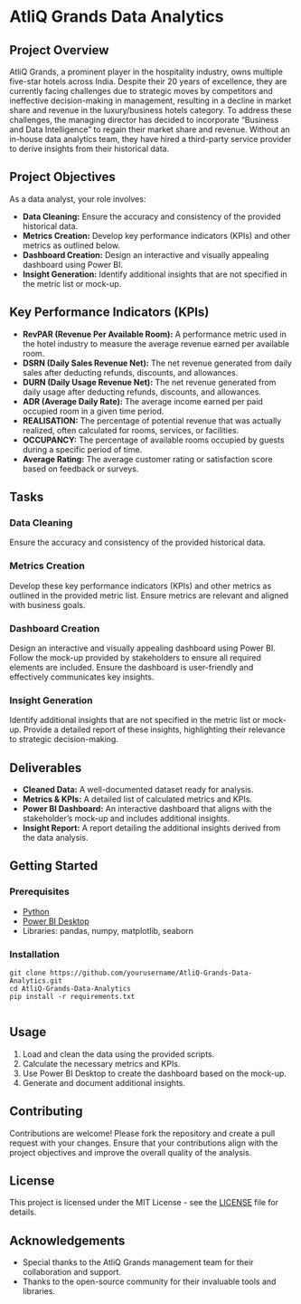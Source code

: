 <!DOCTYPE html>
<html lang="en">
<head>
  <meta charset="UTF-8">
  <meta name="viewport" content="width=device-width, initial-scale=1.0">
  
</head>
<body>

<div style="max-width: 800px; margin: 0 auto;">
  <h1>AtliQ Grands Data Analytics</h1>

  <h2>Project Overview</h2>
  <p>AtliQ Grands, a prominent player in the hospitality industry, owns multiple five-star hotels across India. Despite their 20 years of excellence, they are currently facing challenges due to strategic moves by competitors and ineffective decision-making in management, resulting in a decline in market share and revenue in the luxury/business hotels category. To address these challenges, the managing director has decided to incorporate “Business and Data Intelligence” to regain their market share and revenue. Without an in-house data analytics team, they have hired a third-party service provider to derive insights from their historical data.</p>

  <h2>Project Objectives</h2>
  <p>As a data analyst, your role involves:</p>
  <ul>
    <li><strong>Data Cleaning:</strong> Ensure the accuracy and consistency of the provided historical data.</li>
    <li><strong>Metrics Creation:</strong> Develop key performance indicators (KPIs) and other metrics as outlined below.</li>
    <li><strong>Dashboard Creation:</strong> Design an interactive and visually appealing dashboard using Power BI.</li>
    <li><strong>Insight Generation:</strong> Identify additional insights that are not specified in the metric list or mock-up.</li>
  </ul>

  <h2>Key Performance Indicators (KPIs)</h2>
  <ul>
    <li><strong>RevPAR (Revenue Per Available Room):</strong> A performance metric used in the hotel industry to measure the average revenue earned per available room.</li>
    <li><strong>DSRN (Daily Sales Revenue Net):</strong> The net revenue generated from daily sales after deducting refunds, discounts, and allowances.</li>
    <li><strong>DURN (Daily Usage Revenue Net):</strong> The net revenue generated from daily usage after deducting refunds, discounts, and allowances.</li>
    <li><strong>ADR (Average Daily Rate):</strong> The average income earned per paid occupied room in a given time period.</li>
    <li><strong>REALISATION:</strong> The percentage of potential revenue that was actually realized, often calculated for rooms, services, or facilities.</li>
    <li><strong>OCCUPANCY:</strong> The percentage of available rooms occupied by guests during a specific period of time.</li>
    <li><strong>Average Rating:</strong> The average customer rating or satisfaction score based on feedback or surveys.</li>
  </ul>

  <h2>Tasks</h2>

  <h3>Data Cleaning</h3>
  <p>Ensure the accuracy and consistency of the provided historical data.</p>

  <h3>Metrics Creation</h3>
  <p>Develop these key performance indicators (KPIs) and other metrics as outlined in the provided metric list. Ensure metrics are relevant and aligned with business goals.</p>

  <h3>Dashboard Creation</h3>
  <p>Design an interactive and visually appealing dashboard using Power BI. Follow the mock-up provided by stakeholders to ensure all required elements are included. Ensure the dashboard is user-friendly and effectively communicates key insights.</p>

  <h3>Insight Generation</h3>
  <p>Identify additional insights that are not specified in the metric list or mock-up. Provide a detailed report of these insights, highlighting their relevance to strategic decision-making.</p>

  <h2>Deliverables</h2>
  <ul>
    <li><strong>Cleaned Data:</strong> A well-documented dataset ready for analysis.</li>
    <li><strong>Metrics &amp; KPIs:</strong> A detailed list of calculated metrics and KPIs.</li>
    <li><strong>Power BI Dashboard:</strong> An interactive dashboard that aligns with the stakeholder’s mock-up and includes additional insights.</li>
    <li><strong>Insight Report:</strong> A report detailing the additional insights derived from the data analysis.</li>
  </ul>

  <h2>Getting Started</h2>

  <h3>Prerequisites</h3>
  <ul>
    <li><a href="https://www.python.org/downloads/">Python</a></li>
    <li><a href="https://powerbi.microsoft.com/desktop/">Power BI Desktop</a></li>
    <li>Libraries: pandas, numpy, matplotlib, seaborn</li>
  </ul>

  <h3>Installation</h3>
  <pre><code>git clone https://github.com/yourusername/AtliQ-Grands-Data-Analytics.git
cd AtliQ-Grands-Data-Analytics
pip install -r requirements.txt
  </code></pre>

  <h2>Usage</h2>
  <ol>
    <li>Load and clean the data using the provided scripts.</li>
    <li>Calculate the necessary metrics and KPIs.</li>
    <li>Use Power BI Desktop to create the dashboard based on the mock-up.</li>
    <li>Generate and document additional insights.</li>
  </ol>

  <h2>Contributing</h2>
  <p>Contributions are welcome! Please fork the repository and create a pull request with your changes. Ensure that your contributions align with the project objectives and improve the overall quality of the analysis.</p>

  <h2>License</h2>
  <p>This project is licensed under the MIT License - see the <a href="LICENSE">LICENSE</a> file for details.</p>

  <h2>Acknowledgements</h2>
  <ul>
    <li>Special thanks to the AtliQ Grands management team for their collaboration and support.</li>
    <li>Thanks to the open-source community for their invaluable tools and libraries.</li>
  </ul>
</div>

</body>
</html>
